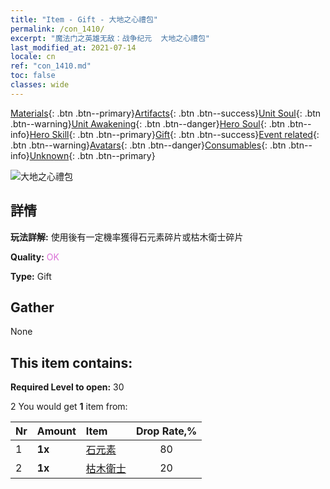 ```yaml
---
title: "Item - Gift - 大地之心禮包"
permalink: /con_1410/
excerpt: "魔法门之英雄无敌：战争纪元  大地之心禮包"
last_modified_at: 2021-07-14
locale: cn
ref: "con_1410.md"
toc: false
classes: wide
---
```

 [Materials](/ItemsCN/){: .btn .btn--primary}[Artifacts](/ItemsCN/Artifacts/){: .btn .btn--success}[Unit Soul](/ItemsCN/UnitSoul/){: .btn .btn--warning}[Unit Awakening](/ItemsCN/UnitAwakening/){: .btn .btn--danger}[Hero Soul](/ItemsCN/HeroSoul/){: .btn .btn--info}[Hero Skill](/ItemsCN/HeroSkill/){: .btn .btn--primary}[Gift](/ItemsCN/Gift/){: .btn .btn--success}[Event related](/ItemsCN/Events/){: .btn .btn--warning}[Avatars](/ItemsCN/Avatars/){: .btn .btn--danger}[Consumables](/ItemsCN/Consumables/){: .btn .btn--info}[Unknown](/ItemsCN/Unknown/){: .btn .btn--primary}

 ![大地之心禮包](/images/t/i_907024.png)

## 詳情
 **玩法詳解:** 使用後有一定機率獲得石元素碎片或枯木衛士碎片

 **Quality:** <span style="color: #DA70D6">OK</span>

 **Type:** Gift

## Gather

  None

## This item contains:

 **Required Level to open:** 30

 2 You would get **1** item  from:

  | Nr | Amount |     Item    | Drop Rate,% |
  |:---|:-------|:------------|:---------:|
  | 1 |  **1x** | [石元素](/cn/Items/unt_266/) | 80 | 
  | 2 |  **1x** | [枯木衛士](/cn/Items/unt_203/) | 20 | 
